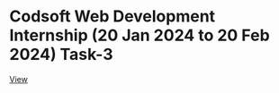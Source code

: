 # Codsoft Web Development Internship (20 Jan 2024 to 20 Feb 2024) Task-3
[View](https://a-rahul-krishnan.github.io/codsoft_task_3.github.io/)

